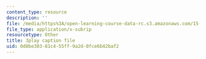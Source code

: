 ```yaml
---
content_type: resource
description: ''
file: /media/https%3A/open-learning-course-data-rc.s3.amazonaws.com/15-071-the-analytics-edge-spring-2017/0d8be30381c455ff9a2d0fce6b42baf2_8ryWylXv0WE.vtt
file_type: application/x-subrip
resourcetype: Other
title: 3play caption file
uid: 0d8be303-81c4-55ff-9a2d-0fce6b42baf2
---
```


